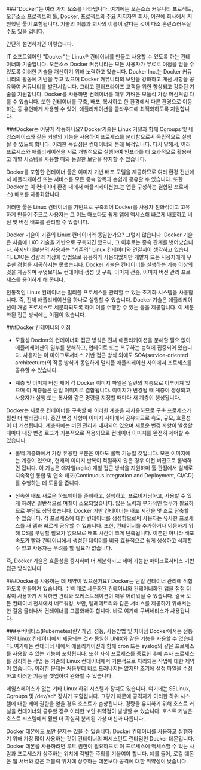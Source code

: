 ###"Docker"는 여러 가지 요소를 나타냅니다. 
여기에는 오픈소스 커뮤니티 프로젝트, 오픈소스 프로젝트의 툴, Docker, 프로젝트의 주요 지지자인 회사, 이전에 회사에서 지원했던 툴이 포함됩니다. 기술의 이름과 회사의 이름이 같다는 것이 다소 혼란스러우실 수도 있을 겁니다.

간단히 설명하자면 이렇습니다.

IT 소프트웨어인 "Docker"는 Linux® 컨테이너를 만들고 사용할 수 있도록 하는 컨테이너화 기술입니다.
오픈소스 Docker 커뮤니티는 모든 사용자가 무료로 이점을 얻을 수 있도록 이러한 기술을 개선하기 위해 노력하고 있습니다.
Docker Inc.는 Docker 커뮤니티의 활동에 기반을 두고 있으며 Docker 커뮤니티의 보안을 강화하고 개선 사항을 공유하여 커뮤니티를 발전시킵니다. 그리고 엔터프라이즈 고객을 위한 향상되고 강화된 기술을 지원합니다.
Docker를 사용하면 컨테이너를 매우 가벼운 모듈식 가상 머신처럼 다룰 수 있습니다. 또한 컨테이너를 구축, 배포, 복사하고 한 환경에서 다른 환경으로 이동하는 등 유연하게 사용할 수 있어, 애플리케이션을 클라우드에 최적화하도록 지원합니다.

###Docker는 어떻게 작동하나요?
Docker기술은 Linux 커널과 함께 Cgroups 및 네임스페이스와 같은 커널의 기능을 사용하여 프로세스를 분리함으로써 독립적으로 실행될 수 있도록 합니다. 이러한 독립성은 컨테이너의 본래 목적입니다. 다시 말해서, 여러 프로세스와 애플리케이션을 서로 개별적으로 실행하여 인프라를 더 효과적으로 활용하고 개별 시스템을 사용할 때와 동일한 보안을 유지할 수 있습니다.

Docker를 포함한 컨테이너 툴은 이미지 기반 배포 모델을 제공하므로 여러 환경 전반에서 애플리케이션 또는 서비스를 모든 종속 항목과 손쉽게 공유할 수 있습니다. 또한 Docker는 이 컨테이너 환경 내에서 애플리케이션(또는 앱을 구성하는 결합된 프로세스) 배포를 자동화합니다.

이러한 툴은 Linux 컨테이너를 기반으로 구축되어 Docker를 사용자 친화적이고 고유하게 만들어 주므로 사용자는 그 어느 때보다도 쉽게 앱에 액세스해 빠르게 배포하고 버전 및 버전 배포를 관리할 수 있습니다.

Docker 기술이 기존의 Linux 컨테이너와 동일한가요?
그렇지 않습니다. Docker 기술은 처음에 LXC 기술을 기반으로 구축되긴 했으나, 그 이후로는 종속 관계를 벗어났습니다. 하지만 대부분의 사용자는 "기존의" Linux 컨테이너와 연결지어 생각하고 있습니다. LXC는 경량의 가상화 방법으로 유용하게 사용되었지만 개발자 또는 사용자에게 우수한 경험을 제공하지는 못했습니다. Docker 기술은 컨테이너를 실행하는 기능 이상의 것을 제공하며 무엇보다도 컨테이너 생성 및 구축, 이미지 전송, 이미지 버전 관리 프로세스를 용이하게 해 줍니다.



전통적인 Linux 컨테이너는 멀티플 프로세스를 관리할 수 있는 초기화 시스템을 사용합니다. 즉, 전체 애플리케이션을 하나로 실행할 수 있습니다. Docker 기술은 애플리케이션이 개별 프로세스로 세분화되도록 하며 이를 수행할 수 있는 툴을 제공합니다. 이 세분화된 접근 방식에는 이점이 있습니다.

###Docker 컨테이너의 이점
- 모듈성
Docker의 컨테이너화 접근 방식은 전체 애플리케이션을 분해할 필요 없이 애플리케이션의 일부를 분해하고, 업데이트 또는 복구하는 능력에 집중되어 있습니다. 사용자는 이 마이크로서비스 기반 접근 방식 외에도 SOA(service-oriented architecture)의 작동 방식과 동일하게 멀티플 애플리케이션 사이에서 프로세스를 공유할 수 있습니다.

- 계층 및 이미지 버전 제어
각 Docker 이미지 파일은 일련의 계층으로 이루어져 있으며 이 계층들은 단일 이미지로 결합됩니다. 이미지가 변경될 때 계층이 생성되고, 사용자가 실행 또는 복사와 같은 명령을 지정할 때마다 새 계층이 생성됩니다.

Docker는 새로운 컨테이너를 구축할 때 이러한 계층을 재사용하므로 구축 프로세스가 훨씬 더 빨라집니다. 중간 변경 사항이 이미지 사이에서 공유되므로 속도, 규모, 효율성이 더 개선됩니다. 계층화에는 버전 관리가 내재되어 있으며 새로운 변경 사항이 발생할 때마다 내장 변경 로그가 기본적으로 적용되므로 컨테이너 이미지를 완전히 제어할 수 있습니다.

- 롤백
계층화에서 가장 유용한 부분은 아마도 롤백 기능일 것입니다. 모든 이미지에는 계층이 있으며, 현재의 이미지 반복이 적절하지 않은 경우 이전 버전으로 롤백하면 됩니다. 이 기능은 애자일(agile) 개발 접근 방식을 지원하며 툴 관점에서 실제로 지속적인 통합 및 연속 배포(Continuous Integration and Deployment, CI/CD)를 수행하는 데 도움을 줍니다.

- 신속한 배포
새로운 하드웨어를 준비하고, 실행하고, 프로비저닝하고, 사용할 수 있게 하려면 일반적으로 며칠이 소요되었습니다. 많은 노력과 부가적인 업무가 필요하므로 부담도 상당했습니다. Docker 기반 컨테이너는 배포 시간을 몇 초로 단축할 수 있습니다. 각 프로세스에 대한 컨테이너를 생성함으로써 사용자는 유사한 프로세스를 새 앱과 빠르게 공유할 수 있습니다. 또한, 컨테이너를 추가하거나 이동하기 위해 OS를 부팅할 필요가 없으므로 배포 시간이 크게 단축됩니다. 이뿐만 아니라 배포 속도가 빨라 컨테이너에서 생성된 데이터를 비용 효율적으로 쉽게 생성하고 삭제할 수 있고 사용자는 우려를 할 필요가 없습니다.

즉, Docker 기술은 효율성을 중시하며 더 세분화되고 제어 가능한 마이크로서비스 기반 접근 방식입니다.

###Docker를 사용하는 데 제약이 있으신가요?
Docker는 단일 컨테이너 관리에 적합하도록 만들어져 있습니다. 수백 개로 세분화된 컨테이너와 컨테이너화된 앱을 점점 더 많이 사용하기 시작하면 관리와 오케스트레이션이 매우 어려워질 수 있습니다. 결국 모든 컨테이너 전체에서 네트워킹, 보안, 텔레메트리와 같은 서비스를 제공하기 위해서는 한 걸음 물러나서 컨테이너를 그룹화해야 합니다. 바로 여기에 쿠버네티스가 사용됩니다.

###쿠버네티스(Kubernetes)란? 개념, 성능, 사용방법 및 차이점
Docker에서는 전통적인 Linux 컨테이너에서 제공되는 것과 동일한 UNIX와 같은 기능을 사용할 수 없습니다. 여기에는 컨테이너 내에서 애플리케이션과 함께 cron 또는 syslog와 같은 프로세스를 사용할 수 있는 기능이 포함됩니다. 또한 자식 프로세스를 종료한 후에 손자 프로세스를 정리하는 작업 등 기존의 Linux 컨테이너에서 기본적으로 처리되는 작업에 대한 제약이 있습니다. 이러한 문제는 처음부터 바로 드러나지는 않지만 초기에 설정 파일을 수정하고 이러한 기능을 셋업하여 완화할 수 있습니다.

네임스페이스가 없는 기타 Linux 하위 시스템과 장치도 있습니다. 여기에는 SELinux, Cgroups 및 /dev/sd* 장치가 포함됩니다. 그렇기 때문에 공격자가 이러한 하위 시스템에 대한 제어 권한을 얻을 경우 호스트가 손상됩니다. 경량을 유지하기 위해 호스트 커널을 컨테이너와 공유할 경우 이러한 보안 취약점이 발생할 수 있습니다. 호스트 커널은 호스트 시스템에서 훨씬 더 확실히 분리된 가상 머신과 다릅니다.

Docker 데몬에도 보안 문제는 있을 수 있습니다. Docker 컨테이너를 사용하고 실행하기 위해 가장 많이 사용하는 것이 컨테이너의 퍼시스턴트 런타임인 Docker 데몬입니다. Docker 데몬을 사용하려면 루트 권한이 필요하므로 이 프로세스에 액세스할 수 있는 사람과 프로세스가 상주하는 위치에 각별한 주의를 기울여야 합니다. 예를 들어, 로컬 데몬은 웹 서버와 같은 퍼블릭 위치에 상주하는 데몬보다 공격에 대한 취약성이 낮습니다.
